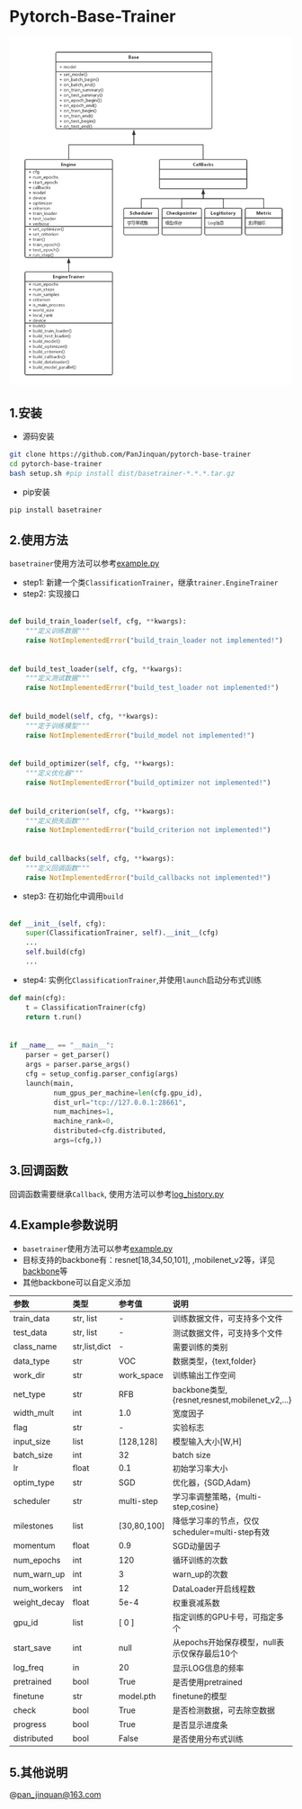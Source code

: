 # Pytorch-Base-Trainer

<img src="basetrainer.png" width="700" >

## 1.安装

- 源码安装

```bash
git clone https://github.com/PanJinquan/pytorch-base-trainer
cd pytorch-base-trainer
bash setup.sh #pip install dist/basetrainer-*.*.*.tar.gz
```

- pip安装

```bash
pip install basetrainer
```

## 2.使用方法

`basetrainer`使用方法可以参考[example.py](./example.py)

- step1: 新建一个类`ClassificationTrainer`，继承`trainer.EngineTrainer`
- step2: 实现接口

```python

def build_train_loader(self, cfg, **kwargs):
    """定义训练数据"""
    raise NotImplementedError("build_train_loader not implemented!")


def build_test_loader(self, cfg, **kwargs):
    """定义测试数据"""
    raise NotImplementedError("build_test_loader not implemented!")


def build_model(self, cfg, **kwargs):
    """定于训练模型"""
    raise NotImplementedError("build_model not implemented!")


def build_optimizer(self, cfg, **kwargs):
    """定义优化器"""
    raise NotImplementedError("build_optimizer not implemented!")


def build_criterion(self, cfg, **kwargs):
    """定义损失函数"""
    raise NotImplementedError("build_criterion not implemented!")


def build_callbacks(self, cfg, **kwargs):
    """定义回调函数"""
    raise NotImplementedError("build_callbacks not implemented!")
```

- step3: 在初始化中调用`build`

```python

def __init__(self, cfg):
    super(ClassificationTrainer, self).__init__(cfg)
    ...
    self.build(cfg)
    ...
```

- step4: 实例化`ClassificationTrainer`,并使用`launch`启动分布式训练

```python
def main(cfg):
    t = ClassificationTrainer(cfg)
    return t.run()


if __name__ == "__main__":
    parser = get_parser()
    args = parser.parse_args()
    cfg = setup_config.parser_config(args)
    launch(main,
           num_gpus_per_machine=len(cfg.gpu_id),
           dist_url="tcp://127.0.0.1:28661",
           num_machines=1,
           machine_rank=0,
           distributed=cfg.distributed,
           args=(cfg,))

```

## 3.回调函数

回调函数需要继承`Callback`, 使用方法可以参考[log_history.py](basetrainer/callbacks/log_history.py)

## 4.Example参数说明

- `basetrainer`使用方法可以参考[example.py](./example.py)
- 目标支持的backbone有：resnet[18,34,50,101], ,mobilenet_v2等，详见[backbone](basetrainer/models/build_models.py)等
- 其他backbone可以自定义添加

|**参数**     |**类型**      |**参考值** |**说明**            |
|:----------- |:-------------|:----------|:-------------------|
|train_data   |str, list     |-          |训练数据文件，可支持多个文件|
|test_data    |str, list     |-          |测试数据文件，可支持多个文件|
|class_name   |str,list,dict |-          |需要训练的类别|
|data_type    |str           |VOC        |数据类型，{text,folder}|
|work_dir     |str           |work_space |训练输出工作空间|
|net_type     |str           |RFB        |backbone类型,{resnet,resnest,mobilenet_v2,...}|
|width_mult   |int           |1.0        |宽度因子|
|flag         |str           |-          |实验标志|
|input_size   |list          |[128,128]  |模型输入大小[W,H]|
|batch_size   |int           |32         |batch size|
|lr           |float         |0.1        |初始学习率大小|
|optim_type   |str           |SGD        |优化器，{SGD,Adam}|
|scheduler    |str           |multi-step |学习率调整策略，{multi-step,cosine}|
|milestones   |list          |[30,80,100]|降低学习率的节点，仅仅scheduler=multi-step有效|
|momentum     |float         |0.9        |SGD动量因子|
|num_epochs   |int           |120        |循环训练的次数|
|num_warn_up  |int           |3          |warn_up的次数|
|num_workers  |int           |12         |DataLoader开启线程数|
|weight_decay |float         |5e-4       |权重衰减系数|
|gpu_id       |list          |[ 0 ]      |指定训练的GPU卡号，可指定多个|
|start_save   |int           |null       |从epochs开始保存模型，null表示仅保存最后10个|
|log_freq     |in            |20         |显示LOG信息的频率|
|pretrained   |bool          |True       |是否使用pretrained|
|finetune     |str           |model.pth  |finetune的模型|
|check        |bool          |True       |是否检测数据，可去除空数据|
|progress     |bool          |True       |是否显示进度条|
|distributed  |bool          |False      |是否使用分布式训练|


## 5.其他说明

@pan_jinquan@163.com